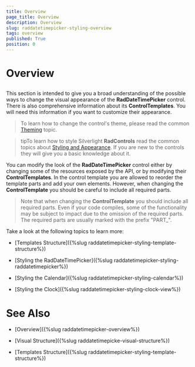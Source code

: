```yaml
---
title: Overview
page_title: Overview
description: Overview
slug: raddatetimepicker-styling-overview
tags: overview
published: True
position: 0
---
```


# Overview



## 

This section is intended to give you a broad understanding of the possible ways to change the visual appearance of the __RadDateTimePicker__ control. There is also comprehensive information about its __ControlTemplates__. You will need this information if you want to customize their appearance.

>To learn how to change the control's theme, please read the common [Theming](http://www.telerik.com/help/silverlight/common-styling-apperance-setting-theme.html) topic.

>tipTo learn how to style Silverlight __RadControls__ read the common topics about [Styling and Appearance](http://www.telerik.com/help/silverlight/common-styling-appearance-edit-control-templates-blend.html). If you are new to the controls they will give you a basic knowledge about it.

You can modify the look of the __RadDateTimePicker__ control either by changing some of the resources exposed by the API, or by modifying their __ControlTemplates__. In the control template you are allowed to reorder the template parts and add your own elements. However, when changing the __ControlTemplate__ you should be careful to include all required parts.

>Note that when changing the __ControlTemplate__ you should include all required parts. Even if your code compiles, some of the functionality may be subject to impact due to the omission of the required parts. The required parts are usually marked with the prefix "PART_".

Take a look at the following topics to learn more:

* [Templates Structure]({%slug raddatetimepicker-styling-template-structure%})

* [Styling the RadDateTimePicker]({%slug raddatetimepicker-styling-raddatetimepicker%})

* [Styling the Calendar]({%slug raddatetimepicker-styling-calendar%})

* [Styling the Clock]({%slug raddatetimepicker-styling-clock-view%})

# See Also

 * [Overview]({%slug raddatetimepicker-overview%})

 * [Visual Structure]({%slug raddatetimepicke-visual-structure%})

 * [Templates Structure]({%slug raddatetimepicker-styling-template-structure%})
